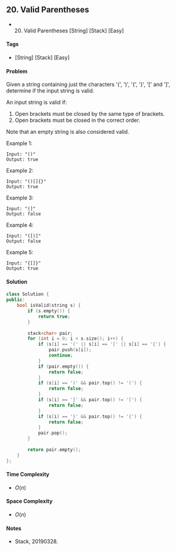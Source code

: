 ## 20. Valid Parentheses
- 20. Valid Parentheses [String] [Stack] [Easy]

#### Tags
- [String] [Stack] [Easy]

#### Problem
Given a string containing just the characters '(', ')', '{', '}', '[' and ']', determine if the input string is valid.

An input string is valid if:

1. Open brackets must be closed by the same type of brackets.
2. Open brackets must be closed in the correct order.

Note that an empty string is also considered valid.

Example 1:

    Input: "()"
    Output: true

Example 2:

    Input: "()[]{}"
    Output: true

Example 3:

    Input: "(]"
    Output: false

Example 4:

    Input: "([)]"
    Output: false

Example 5:

    Input: "{[]}"
    Output: true

#### Solution
``` C++
class Solution {
public:
    bool isValid(string s) {
        if (s.empty()) {
            return true;
        }
        
        stack<char> pair;
        for (int i = 0; i < s.size(); i++) {
            if (s[i] == '(' || s[i] == '[' || s[i] == '{') {
                pair.push(s[i]);
                continue;
            }
            if (pair.empty()) {
                return false;
            }
            if (s[i] == ')' && pair.top() != '(') {
                return false;
            }
            if (s[i] == ']' && pair.top() != '[') {
                return false;
            }
            if (s[i] == '}' && pair.top() != '{') {
                return false;
            }
            pair.pop();
        }
        
        return pair.empty();
    }
};
```

#### Time Complexity
- $O(n)$

#### Space Complexity
- $O(n)$

#### Notes
- Stack, 20190328.
